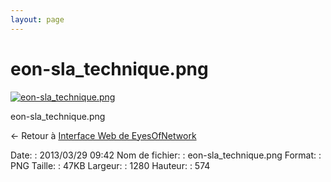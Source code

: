 ```yaml
---
layout: page
---
```


eon-sla\_technique.png
======================

[![eon-sla\_technique.png](/assets/media/eon-sla_technique.png@cache=&w=900&h=403 "eon-sla_technique.png")](/assets/media/eon-sla_technique.png@cache= "Afficher le fichier original")

eon-sla\_technique.png

← Retour à [Interface Web de
EyesOfNetwork](../eyesofnetwork/eyesofnetwork-interface.html "eyesofnetwork:eyesofnetwork-interface")

Date:
:   2013/03/29 09:42
Nom de fichier:
:   eon-sla\_technique.png
Format:
:   PNG
Taille:
:   47KB
Largeur:
:   1280
Hauteur:
:   574

